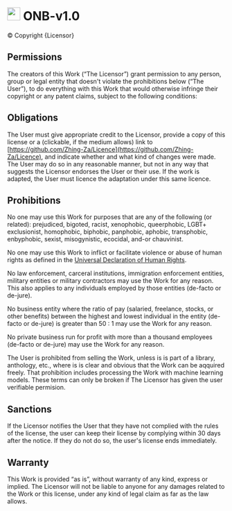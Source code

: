# <img src="https://user-images.githubusercontent.com/86124634/212446104-2b66800b-597f-4b4c-a3a1-0e254f110f36.png" alt="enby flag" width="30px"/> ONB-v1.0

© Copyright {Licensor}

## Permissions

The creators of this Work (“The Licensor”) grant permission to any person, group or legal entity that doesn't violate the prohibitions below (“The User”), to do everything with this Work that would otherwise infringe their copyright or any patent claims, subject to the following conditions:

## Obligations

The User must give appropriate credit to the Licensor, provide a copy of this license or a (clickable, if the medium allows) link to [https://github.com/Zhing-Za/Licence](https://github.com/Zhing-Za/Licence), and indicate whether and what kind of changes were made. The User may do so in any reasonable manner, but not in any way that suggests the Licensor endorses the User or their use. If the work is adapted, the User must licence the adaptation under this same licence. 

## Prohibitions

No one may use this Work for purposes that are any of the following (or related): prejudiced, bigoted, racist, xenophobic, queerphobic, LGBT+ exclusionist, homophobic, biphobic, panphobic, aphobic, transphobic, enbyphobic, sexist, misogynistic, ecocidal, and-or chauvinist.

No one may use this Work to inflict or facilitate violence or abuse of human rights as defined in the [Universal Declaration of Human Rights](https://www.un.org/en/about-us/universal-declaration-of-human-rights).

No law enforcement, carceral institutions, immigration enforcement entities, military entities or military contractors may use the Work for any reason. This also applies to any individuals employed by those entities (de-facto or de-jure).

No business entity where the ratio of pay (salaried, freelance, stocks, or other benefits) between the highest and lowest individual in the entity (de-facto or de-jure) is greater than 50 : 1 may use the Work for any reason.

No private business run for profit with more than a thousand employees (de-facto or de-jure) may use the Work for any reason.

The User is prohibited from selling the Work, unless is is part of a library, anthology, etc., where is is clear and obvious that the Work can be aqquired freely. That prohibition includes processing the Work with machine learning models. These terms can only be broken if The Licensor has given the user verifiable permision. 

## Sanctions

If the Licensor notifies the User that they have not complied with the rules of the license, the user can keep their license by complying within 30 days after the notice. If they do not do so, the user's license ends immediately.

## Warranty

This Work is provided “as is”, without warranty of any kind, express or implied. The Licensor will not be liable to anyone for any damages related to the Work or this license, under any kind of legal claim as far as the law allows.
